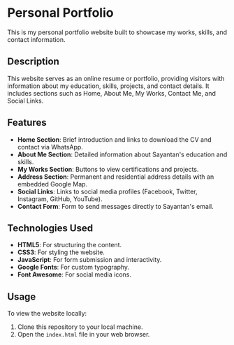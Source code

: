 # Personal Portfolio

This is my personal portfolio website built to showcase my works, skills, and contact information.



## Description

This website serves as an online resume or portfolio, providing visitors with information about my education, skills, projects, and contact details. It includes sections such as Home, About Me, My Works, Contact Me, and Social Links.


## Features

- **Home Section**: Brief introduction and links to download the CV and contact via WhatsApp.
- **About Me Section**: Detailed information about Sayantan's education and skills.
- **My Works Section**: Buttons to view certifications and projects.
- **Address Section**: Permanent and residential address details with an embedded Google Map.
- **Social Links**: Links to social media profiles (Facebook, Twitter, Instagram, GitHub, YouTube).
- **Contact Form**: Form to send messages directly to Sayantan's email.

## Technologies Used

- **HTML5**: For structuring the content.
- **CSS3**: For styling the website.
- **JavaScript**: For form submission and interactivity.
- **Google Fonts**: For custom typography.
- **Font Awesome**: For social media icons.

## Usage

To view the website locally:

1. Clone this repository to your local machine.
2. Open the `index.html` file in your web browser.


